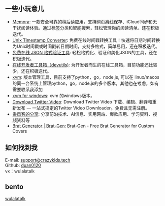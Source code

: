 ## 一些小玩意儿

- [Memora](https://www.memora.top): 一款安全可靠的稍后读应用，支持网页离线保存、iCloud同步和无干扰阅读体验。通过标签分类和智能搜索，轻松管理你的阅读清单。还在积极迭代。
- [Unix Timestamp Converter](https://github.com/devutils-online/timestamps): 免费在线时间戳转换工具！快速将日期时间转换为Unix时间戳或时间戳转日期时间，支持多格式，简单易用，还在积极迭代。
- [免费在线 JSON 格式验证工具](https://www.jsonify.top): 轻松格式化、验证和美化JSON的工具，还在积极迭代。
- [在线开发者工具箱（devutils)](https://www.devutils.top): 为开发者而生的在线工具箱，目前功能还比较少，还在积极迭代。
- [xvm](https://github.com/duan0120/xvm): 版本管理工具，目前支持了python，go，node.js, 可以在 linux/macos的同一台系统上管理python，go，node.js的多个版本，其他也在考虑，如有需要联系我添加
- [xvm for windows](https://github.com/duan0120/xvm-windows): xvm 的windows版本。
- [Download Twitter Video](https://github.com/devutils-online/twitterxvideo): Download Twitter Video 下载、编辑、翻译和重新发布 — 一站式搞定的Twitter Video Downloader。免费且无需注册。
- [乘风客的分享](https://crazykids.tech): 分享前沿技术、AI信息、实用网站、爆款应用、学习资料、视频资料等
- [Brat Generator | Brat-Gen](https://github.com/devutils-online/brat-gen): Brat-Gen - Free Brat Generator for Custom Covers

## 如何找到我

E-mail: support@crazykids.tech  
Github: [duan0120](https://github.com/duan0120)  
vx：wulalatalk  

## bento
[wulalatalk](https://bento.me/wulalatalk)
